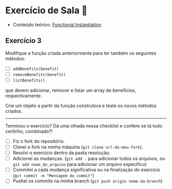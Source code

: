 # Exercício de Sala 🏫  

- Conteúdo teórico: 
[Functional Instantiation](https://github.com/reprograma/on21-imersao-js-S5-Prototype-1/blob/main/README.md#functional-instanciation)

## Exercício 3

Modifique a função criada anteriormente para ter também os seguintes métodos:
- [ ] `addBenefits(benefit)`
- [ ] `removeBenefits(benefit)`
- [ ] `listBenefits()`

que devem adicionar, remover e listar um array de benefícios, respectivamente.

Crie um objeto a partir da função construtora e teste os novos métodos criados.

---

Terminou o exercício? Dá uma olhada nessa checklist e confere se tá tudo certinho, combinado?!

- [ ] Fiz o fork do repositório.
- [ ] Clonei o fork na minha máquina (`git clone url-do-meu-fork`).
- [ ] Resolvi o exercício dentro da pasta resolução.
- [ ] Adicionei as mudanças. (`git add .` para adicionar todos os arquivos, ou `git add nome_do_arquivo` para adicionar um arquivo específico)
- [ ] Commitei a cada mudança significativa ou na finalização do exercício (`git commit -m "Mensagem do commit"`)
- [ ] Pushei os commits na minha branch (`git push origin nome-da-branch`)
